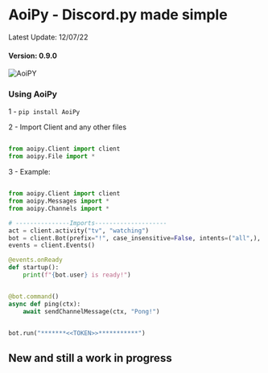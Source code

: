 # AoiPy - Discord.py made simple
Latest Update: 12/07/22
#### Version: 0.9.0
![AoiPY](https://github.com/LilbabxJJ-1/Aoipy/blob/master/aoipy/AOIpy%20(1).png)
### Using AoiPy
1 - `pip install AoiPy`

2 - Import Client and any other files

```python

from aoipy.Client import client
from aoipy.File import * 
```

3 -  Example:

```python

from aoipy.Client import client
from aoipy.Messages import *
from aoipy.Channels import *

# ---------------Imports--------------------
act = client.activity("tv", "watching")
bot = client.Bot(prefix="!", case_insensitive=False, intents=("all",), activity=act)
events = client.Events()

@events.onReady
def startup():
    print(f"{bot.user} is ready!")


@bot.command()
async def ping(ctx):
    await sendChannelMessage(ctx, "Pong!")


bot.run("*******<<TOKEN>>***********")
```

## New and still a work in progress
